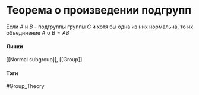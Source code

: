 # Теорема о произведении подгрупп
Если $A$ и $B$ - подгруппы группы $G$ и хотя бы одна из них нормальна, то их объединение $A\cup B=AB$

#### Линки 
[[Normal subgroup]],
[[Group]]
#### Тэги 
 #Group_Theory